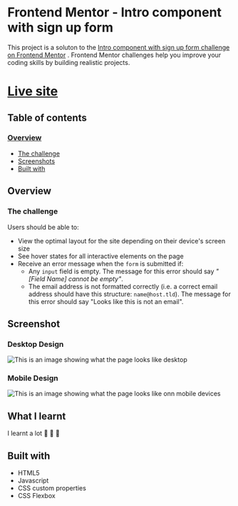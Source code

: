 # Frontend Mentor - Intro component with sign up form

This project is a soluton to the [ Intro component with sign up form challenge on Frontend Mentor](https://www.frontendmentor.io/challenges/intro-component-with-signup-form-5cf91bd49edda32581d28fd1) . Frontend Mentor challenges help you improve your coding skills by building realistic projects.

# [Live site]()

## Table of contents
### [Overview](#overview)
- [The challenge](#the-challenge)
- [Screenshots](#screenshot)
- [Built with](#built-with)
## Overview
### The challenge
Users should be able to:
- View the optimal layout for the site depending on their device's screen size
- See hover states for all interactive elements on the page
- Receive an error message when the `form` is submitted if:
    - Any `input` field is empty. The message for this error should say _"[Field Name] cannot be empty"_.
    - The email address is not formatted correctly (i.e. a correct email address should have this structure: `name@host.tld`). The message for this error should say "Looks like this is not an email".

## Screenshot
### Desktop Design
![This is an image showing what the page looks like desktop](https://res.cloudinary.com/dz209s6jk/image/upload/q_auto:good,w_900/Challenges/mnmpkjsbvur3xvrydf66.jpg)
### Mobile Design
![This is an image showing what the page looks like onn mobile devices](https://res.cloudinary.com/dz209s6jk/image/upload/q_auto:good,w_900/Challenges/tl9ullre22nsowpqrffh.jpg)

## What I learnt
I learnt a lot :rocket: :rocket: :rocket:

## Built with
- HTML5
- Javascript
- CSS custom properties
- CSS Flexbox